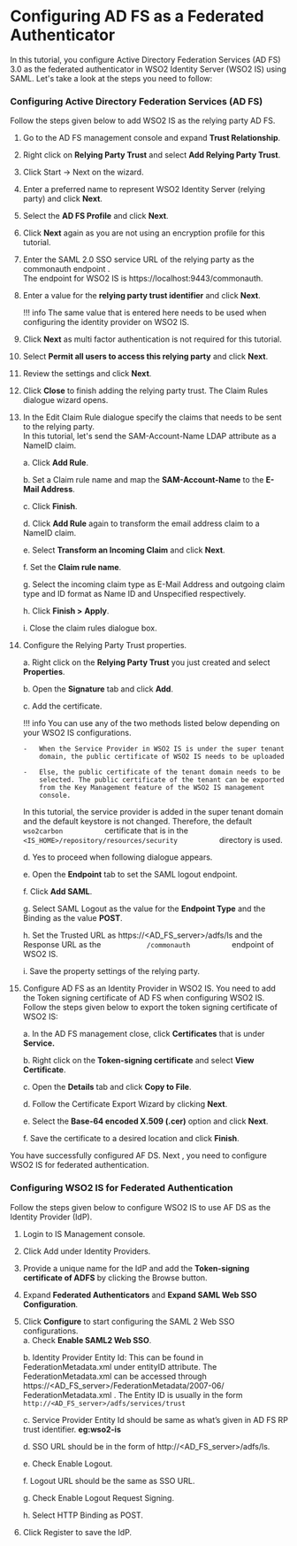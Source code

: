 # Configuring AD FS as a Federated Authenticator

In this tutorial, you configure Active Directory Federation Services (AD
FS) 3.0 as the federated authenticator in WSO2 Identity Server (WSO2 IS)
using SAML. Let's take a look at the steps you need to follow:

### Configuring Active Directory Federation Services (AD FS)

Follow the steps given below to add WSO2 IS as the relying party AD FS.

1. Go to the AD FS management console and expand **Trust Relationship**.

2. Right click on **Relying Party Trust** and select **Add Relying Party
Trust**.  

3. Click Start -> Next on the wizard.

4. Enter a preferred name to represent WSO2 Identity Server (relying party)
and click **Next**.

5. Select the **AD FS Profile** and click **Next**.  

6. Click **Next** again as you are not using an encryption profile for this
tutorial.

7. Enter the SAML 2.0 SSO service URL of the relying party as the
commonauth endpoint .  
The endpoint for WSO2 IS is https://localhost:9443/commonauth.

8. Enter a value for the **relying party trust identifier** and click
**Next**.  

	!!! info 
		The same value that is entered here needs to be used when configuring
		the identity provider on WSO2 IS.

9. Click **Next** as multi factor authentication is not required for this
tutorial.

10. Select **Permit all users to access this relying party** and click
**Next**.

11. Review the settings and click **Next**.  

12. Click **Close** to finish adding the relying party trust. The Claim Rules dialogue wizard opens.  

13. In the Edit Claim Rule dialogue specify the claims that needs to be sent
	to the relying party.  
	In this tutorial, let's send the SAM-Account-Name LDAP attribute as a
	NameID claim.

	a.  Click **Add Rule**.

	b.  Set a Claim rule name and map the **SAM-Account-Name** to the
    **E-Mail Address**.

	c.  Click **Finish**.  

	d.  Click **Add Rule** again to transform the email address claim to a
    NameID claim.  

	e.  Select **Transform an Incoming Claim** and click **Next**.  

	f.  Set the **Claim rule name**.

	g.  Select the incoming claim type as E-Mail Address and outgoing claim
    type and ID format as Name ID and Unspecified respectively.

	h.  Click **Finish \>** **Apply**.

	i.  Close the claim rules dialogue box.

14. Configure the Relying Party Trust properties.

	a.  Right click on the **Relying Party Trust** you just created and
    select **Properties**.  

	b.  Open the **Signature** tab and click **Add**.  

	c.  Add the certificate.  
	
	!!! info 
		You can use any of the two methods listed below depending on your
		WSO2 IS configurations.  

		-   When the Service Provider in WSO2 IS is under the super tenant
			domain, the public certificate of WSO2 IS needs to be uploaded

		-   Else, the public certificate of the tenant domain needs to be
			selected. The public certificate of the tenant can be exported
			from the Key Management feature of the WSO2 IS management
			console.

    In this tutorial, the service provider is added in the super tenant
    domain and the default keystore is not changed. Therefore, the
    default `            wso2carbon           ` certificate that is in
    the `            <IS_HOME>/repository/resources/security           `
    directory is used.

	d.  Yes to proceed when following dialogue appears.  

	e.  Open the **Endpoint** tab to set the SAML logout endpoint.

	f.  Click **Add SAML**.  

	g.  Select SAML Logout as the value for the **Endpoint Type** and the
    Binding as the value **POST**.

	h.  Set the Trusted URL as https://\<AD\_FS\_server\>/adfs/ls and the
    Response URL as the `            /commonauth           ` endpoint of
    WSO2 IS.

	i.  Save the property settings of the relying party.  

15. Configure AD FS as an Identity Provider in WSO2 IS. You need to add the
	Token signing certificate of AD FS when configuring WSO2 IS.  
	Follow the steps given below to export the token signing certificate of
	WSO2 IS:

	a.  In the AD FS management close, click **Certificates** that is under
    **Service.**

	b.  Right click on the **Token-signing certificate** and select **View
    Certificate**.

	c.  Open the **Details** tab and click **Copy to File**.

	d.  Follow the Certificate Export Wizard by clicking **Next**.  

	e.  Select the **Base-64 encoded X.509 (.cer)** option and click
    **Next**.

	f.  Save the certificate to a desired location and click **Finish**.  

You have successfully configured AF DS. Next , you need to configure
WSO2 IS for federated authentication.

### Configuring WSO2 IS for Federated Authentication

Follow the steps given below to configure WSO2 IS to use AF DS as the
Identity Provider (IdP).

1.  Login to IS Management console.

2.  Click Add under Identity Providers.

3.  Provide a unique name for the IdP and add the **Token-signing
    certificate of ADFS** by clicking the Browse button.
    
4.  Expand **Federated Authenticators** and **Expand SAML Web SSO
    Configuration**.
    
5.  Click **Configure** to start configuring the SAML 2 Web SSO
    configurations.  
    a.  Check **Enable SAML2 Web SSO**.
    
    b.  Identity Provider Entity Id: This can be found in
        FederationMetadata.xml under entityID attribute. The
        FederationMetadata.xml can be accessed through
        https://\<AD\_FS\_server\>/FederationMetadata/2007-06/
        FederationMetadata.xml . The Entity ID is usually in the form
        `            http://<AD_FS_server>/adfs/services/trust           `
        
    c.  Service Provider Entity Id should be same as what’s given in AD
        FS RP trust identifier. **eg:wso2-is**
        
    d.  SSO URL should be in the form of
        http://\<AD\_FS\_server\>/adfs/ls.
        
    e.  Check Enable Logout.
    
    f.  Logout URL should be the same as SSO URL.
    
    g.  Check Enable Logout Request Signing.
    
    h.  Select HTTP Binding as POST.
    
6.  Click Register to save the IdP.  
